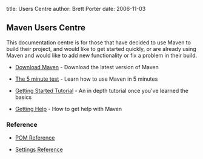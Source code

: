 title: Users Centre
author: Brett Porter
date: 2006-11-03

<!--
Licensed to the Apache Software Foundation (ASF) under one
or more contributor license agreements.  See the NOTICE file
distributed with this work for additional information
regarding copyright ownership.  The ASF licenses this file
to you under the Apache License, Version 2.0 (the
"License"); you may not use this file except in compliance
with the License.  You may obtain a copy of the License at

    http://www.apache.org/licenses/LICENSE-2.0

Unless required by applicable law or agreed to in writing,
software distributed under the License is distributed on an
"AS IS" BASIS, WITHOUT WARRANTIES OR CONDITIONS OF ANY
KIND, either express or implied.  See the License for the
specific language governing permissions and limitations
under the License.
-->
## Maven Users Centre

 This documentation centre is for those that have decided to use Maven to build their project, and would like to get started quickly, or are already using Maven and would like to add new functionality or fix a problem in their build.

<!-- TODO: tasks as buttons? -->

- [Download Maven](../download.html) - Download the latest version of Maven

- [The 5 minute test](../guides/getting-started/maven-in-five-minutes.html) - Learn how to use Maven in 5 minutes

- [Getting Started Tutorial](../guides/getting-started/index.html) - An in depth tutorial once you've learned the basics

- [Getting Help](./getting-help.html) - How to get help with Maven

<!-- TODO: old getting started guide should become a beginners trail, and remove content covered in the 5 minute tutorial -->
<!-- TODO: link to repository centre and plugin developers centre, and the reasons why they would progress there -->
### Reference

- [POM Reference](../pom.html)

- [Settings Reference](../settings.html)
